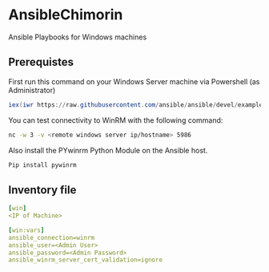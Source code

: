 # AnsibleChimorin
Ansible Playbooks for Windows machines

## Prerequistes

First run this command on your Windows Server machine via Powershell (as Administrator)

```powershell
iex(iwr https://raw.githubusercontent.com/ansible/ansible/devel/examples/scripts/ConfigureRemotingForAnsible.ps1).Content
```

You can test connectivity to WinRM with the following command:

```bash
nc -w 3 -v <remote windows server ip/hostname> 5986
```

Also install the PYwinrm Python Module on the Ansible host.

```python
Pip install pywinrm
```

## Inventory file

```yml
[win]
<IP of Machine>

[win:vars]
ansible_connection=winrm 
ansible_user=<Admin User>
ansible_password=<Admin Password>
ansible_winrm_server_cert_validation=ignore
```